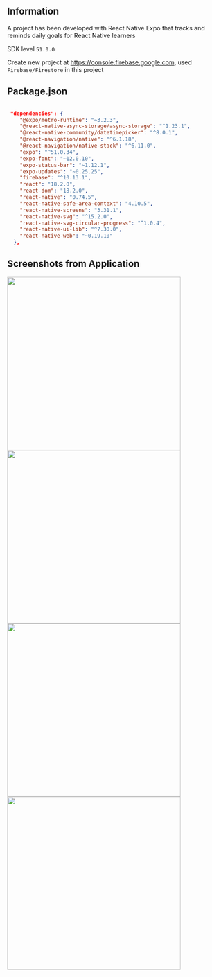 ## Information

A project has been developed with React Native Expo that tracks and reminds daily goals for React Native learners

SDK level ``51.0.0``

Create new project at https://console.firebase.google.com, used ``Firebase/Firestore`` in this project
## Package.json

```JSON

 "dependencies": {
    "@expo/metro-runtime": "~3.2.3",
    "@react-native-async-storage/async-storage": "^1.23.1",
    "@react-native-community/datetimepicker": "^8.0.1",
    "@react-navigation/native": "^6.1.18",
    "@react-navigation/native-stack": "^6.11.0",
    "expo": "^51.0.34",
    "expo-font": "~12.0.10",
    "expo-status-bar": "~1.12.1",
    "expo-updates": "~0.25.25",
    "firebase": "^10.13.1",
    "react": "18.2.0",
    "react-dom": "18.2.0",
    "react-native": "0.74.5",
    "react-native-safe-area-context": "4.10.5",
    "react-native-screens": "3.31.1",
    "react-native-svg": "^15.2.0",
    "react-native-svg-circular-progress": "^1.0.4",
    "react-native-ui-lib": "^7.30.0",
    "react-native-web": "~0.19.10"
  },
```
## Screenshots from Application

<img src="https://github.com/AliArslan44/React-Native-Todo-App/blob/main/screenshots/Screenshot_20241122-214739_TodoApp.jpg?raw=true" width="400"/>
<img src="https://github.com/AliArslan44/React-Native-Todo-App/blob/main/screenshots/Screenshot_20241122-214746_TodoApp.jpg?raw=true" width="400"/>
<img src="https://github.com/AliArslan44/React-Native-Todo-App/blob/main/screenshots/Screenshot_20241122-214851_TodoApp.jpg?raw=true" width="400"/>
<img src="https://github.com/AliArslan44/React-Native-Todo-App/blob/main/screenshots/Screenshot_20241122-214913_TodoApp.jpg?raw=true" width="400"/>

